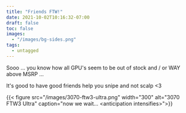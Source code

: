 ```yaml
---
title: "Friends FTW!"
date: 2021-10-02T10:16:32-07:00
draft: false
toc: false
images:
  - "/images/bg-sides.png"
tags: 
  - untagged
---
```


Sooo ... you know how all GPU's seem to be out of stock and / or WAY above MSRP ...

It's good to have good friends help you snipe and not scalp \<3

{{< figure src="/images/3070-ftw3-ultra.png" width="300" alt="3070 FTW3 Ultra" caption="now we wait... &lt;anticipation intensifies&gt;">}}